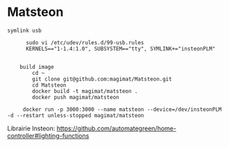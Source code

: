 # Matsteon

    symlink usb 

		  sudo vi /etc/udev/rules.d/99-usb.rules 
		  KERNELS=="1-1.4:1.0", SUBSYSTEM=="tty", SYMLINK+="insteonPLM"


		build image
			cd ~
			git clone git@github.com:magimat/Matsteon.git
			cd Matsteon
			docker build -t magimat/matsteon .
        	docker push magimat/matsteon

		 docker run -p 3000:3000 --name matsteon --device=/dev/insteonPLM -d --restart unless-stopped magimat/matsteon



Librairie Insteon:  https://github.com/automategreen/home-controller#lighting-functions

